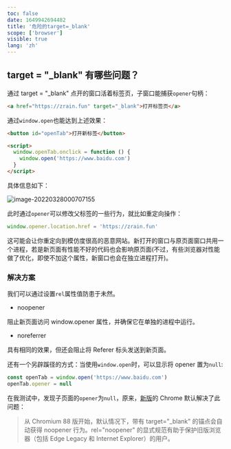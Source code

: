 ```yaml
---
toc: false
date: 1649942694482
title: '危险的target=_blank'
scope: ['browser']
visible: true
lang: 'zh'
---
```


## target = "\_blank" 有哪些问题？

通过 target = "\_blank" 点开的窗口活着标签页，子窗口能捕获`opener`句柄：

```html
<a href="https://zrain.fun" target="_blank">打开标签页</a>
```

通过`window.open`也能达到上述效果：

```html
<button id="openTab">打开新标签</button>

<script>
  window.openTab.onclick = function () {
    window.open('https://www.baidu.com')
  }
</script>
```

具体信息如下：

![image-20220328000707155](https://res.zrain.fun/images/2022/03/image-20220328000707155-8f7c6e839b46c77ce852360e89d64cdf.png)

此时通过`opener`可以修改父标签的一些行为，就比如重定向操作：

```javascript
window.opener.location.href = 'https://zrain.fun'
```

这可能会让你重定向到模仿度很高的恶意网站。新打开的窗口与原页面窗口共用一个进程，若是新页面有性能不好的代码也会影响原页面(不过，有些浏览器对性能做了优化，即使不加这个属性，新窗口也会在独立进程打开)。

### 解决方案

我们可以通过设置`rel`属性值防患于未然。

- noopener

阻止新页面访问 window.opener 属性，并确保它在单独的进程中运行。

- noreferrer

具有相同的效果，但还会阻止将 Referer 标头发送到新页面。

还有一个另辟蹊径的方式：当使用`window.open`时，可以显示将 opener 置为`null`:

```javascript
const openTab = window.open('https://www.baidu.com')
openTab.opener = null
```

在我测试中，发现子页面的`opener`为`null`，原来，[新版](https://web.dev/external-anchors-use-rel-noopener/)的 Chrome 默认解决了此问题：

> 从 Chromium 88 版开始，默认情况下，带有 target="\_blank" 的锚点会自动获得 noopener 行为。rel="noopener" 的显式规范有助于保护旧版浏览器（包括 Edge Legacy 和 Internet Explorer）的用户。
